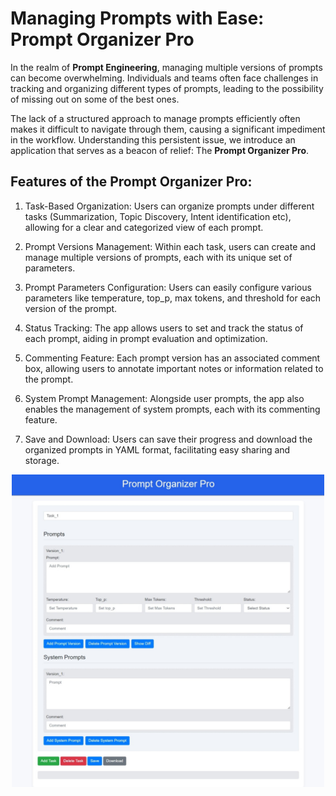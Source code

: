 # Managing Prompts with Ease: Prompt Organizer Pro

In the realm of **Prompt Engineering**, managing multiple versions of prompts can become overwhelming. Individuals and teams often face challenges in tracking and organizing different types of prompts, leading to the possibility of missing out on some of the best ones.

The lack of a structured approach to manage prompts efficiently often makes it difficult to navigate through them, causing a significant impediment in the workflow. Understanding this persistent issue, we introduce an application that serves as a beacon of relief: The **Prompt Organizer Pro**.

## Features of the Prompt Organizer Pro:
1. Task-Based Organization:
Users can organize prompts under different tasks (Summarization, Topic Discovery, Intent identification etc), allowing for a clear and categorized view of each prompt.

2. Prompt Versions Management:
Within each task, users can create and manage multiple versions of prompts, each with its unique set of parameters.

3. Prompt Parameters Configuration:
Users can easily configure various parameters like temperature, top_p, max tokens, and threshold for each version of the prompt.

4. Status Tracking:
The app allows users to set and track the status of each prompt, aiding in prompt evaluation and optimization.

5. Commenting Feature:
Each prompt version has an associated comment box, allowing users to annotate important notes or information related to the prompt.

6. System Prompt Management:
Alongside user prompts, the app also enables the management of system prompts, each with its commenting feature.

7. Save and Download:
Users can save their progress and download the organized prompts in YAML format, facilitating easy sharing and storage.

<p align="center">
  <img src="assets/capture_1.jpeg" width="500" height="500" alt="Prompt Organizer">
</p>